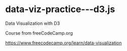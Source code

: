 # data-viz-practice---d3.js

Data Visualization with D3

Course from freeCodeCamp.org

https://www.freecodecamp.org/learn/data-visualization
